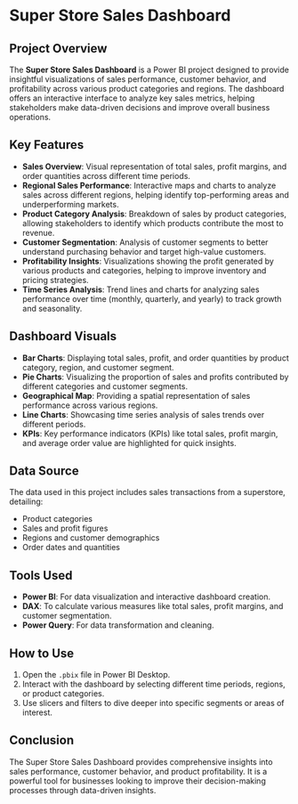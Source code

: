 # Super Store Sales Dashboard

## Project Overview

The **Super Store Sales Dashboard** is a Power BI project designed to provide insightful visualizations of sales performance, customer behavior, and profitability across various product categories and regions. The dashboard offers an interactive interface to analyze key sales metrics, helping stakeholders make data-driven decisions and improve overall business operations.

## Key Features

- **Sales Overview**: Visual representation of total sales, profit margins, and order quantities across different time periods.
- **Regional Sales Performance**: Interactive maps and charts to analyze sales across different regions, helping identify top-performing areas and underperforming markets.
- **Product Category Analysis**: Breakdown of sales by product categories, allowing stakeholders to identify which products contribute the most to revenue.
- **Customer Segmentation**: Analysis of customer segments to better understand purchasing behavior and target high-value customers.
- **Profitability Insights**: Visualizations showing the profit generated by various products and categories, helping to improve inventory and pricing strategies.
- **Time Series Analysis**: Trend lines and charts for analyzing sales performance over time (monthly, quarterly, and yearly) to track growth and seasonality.
  
## Dashboard Visuals

- **Bar Charts**: Displaying total sales, profit, and order quantities by product category, region, and customer segment.
- **Pie Charts**: Visualizing the proportion of sales and profits contributed by different categories and customer segments.
- **Geographical Map**: Providing a spatial representation of sales performance across various regions.
- **Line Charts**: Showcasing time series analysis of sales trends over different periods.
- **KPIs**: Key performance indicators (KPIs) like total sales, profit margin, and average order value are highlighted for quick insights.

## Data Source

The data used in this project includes sales transactions from a superstore, detailing:
- Product categories
- Sales and profit figures
- Regions and customer demographics
- Order dates and quantities

## Tools Used

- **Power BI**: For data visualization and interactive dashboard creation.
- **DAX**: To calculate various measures like total sales, profit margins, and customer segmentation.
- **Power Query**: For data transformation and cleaning.

## How to Use

1. Open the `.pbix` file in Power BI Desktop.
2. Interact with the dashboard by selecting different time periods, regions, or product categories.
3. Use slicers and filters to dive deeper into specific segments or areas of interest.

## Conclusion

The Super Store Sales Dashboard provides comprehensive insights into sales performance, customer behavior, and product profitability. It is a powerful tool for businesses looking to improve their decision-making processes through data-driven insights.

